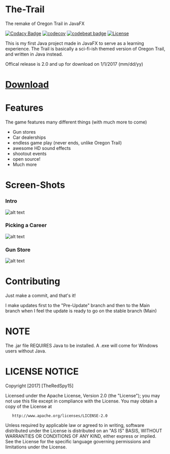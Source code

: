 # The-Trail
The remake of Oregon Trail in JavaFX

[![Codacy Badge](https://api.codacy.com/project/badge/Grade/99a9da07e094482d921f1930eaca3a5f)](https://www.codacy.com/app/hjadar15/The-Trail?utm_source=github.com&amp;utm_medium=referral&amp;utm_content=TheRedSpy15/The-Trail&amp;utm_campaign=Badge_Grade)
[![codecov](https://codecov.io/gh/TheRedSpy15/The-Trail/branch/master/graph/badge.svg)](https://codecov.io/gh/TheRedSpy15/The-Trail)
[![codebeat badge](https://codebeat.co/badges/887b7850-0e7b-4e5b-8c0f-925ba5d31f99)](https://codebeat.co/projects/github-com-theredspy15-the-trail-pre-update-branch)
[![License](https://img.shields.io/badge/License-Apache%202.0-blue.svg)](https://opensource.org/licenses/Apache-2.0)


This is my first Java project made in JavaFX to serve as a learning experience.
The Trail is basically a sci-fi-ish themed version of Oregon Trail, and written in Java instead.

Offical release is 2.0 and up for download on 1/1/2017 (mm/dd/yy)

# [Download](https://github.com/TheRedSpy15/The-Trail/releases)

# Features

The game features many different things (with much more to come)
- Gun stores
- Car dealerships
- endless game play (never ends, unlike Oregon Trail)
- awesome HD sound effects
- shootout events
- open source!
- Much more

# Screen-Shots

### Intro

![alt text](https://s8.postimg.org/k1hn7kbbp/startscene.jpg "Intro")

### Picking a Career

![alt text](https://s8.postimg.org/6xc2uv3ud/careerscene.jpg "Career")

### Gun Store

![alt text](https://s8.postimg.org/6kkoootad/gunstorescene.jpg "GunStore")

    
# Contributing

Just make a commit, and that's it!

I make updates first to the "Pre-Update" branch and then to the Main branch when I feel the update is ready to go on the stable branch (Main)

# NOTE

The .jar file REQUIRES Java to be installed. A .exe will come for Windows users without Java.

# **LICENSE NOTICE**

Copyright [2017] [TheRedSpy15]

   Licensed under the Apache License, Version 2.0 (the "License");
   you may not use this file except in compliance with the License.
   You may obtain a copy of the License at

       http://www.apache.org/licenses/LICENSE-2.0

   Unless required by applicable law or agreed to in writing, software
   distributed under the License is distributed on an "AS IS" BASIS,
   WITHOUT WARRANTIES OR CONDITIONS OF ANY KIND, either express or implied.
   See the License for the specific language governing permissions and
   limitations under the License.
